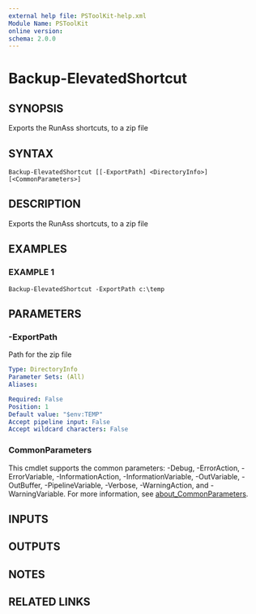 ```yaml
---
external help file: PSToolKit-help.xml
Module Name: PSToolKit
online version:
schema: 2.0.0
---
```


# Backup-ElevatedShortcut

## SYNOPSIS
Exports the RunAss shortcuts, to a zip file

## SYNTAX

```
Backup-ElevatedShortcut [[-ExportPath] <DirectoryInfo>] [<CommonParameters>]
```

## DESCRIPTION
Exports the RunAss shortcuts, to a zip file

## EXAMPLES

### EXAMPLE 1
```
Backup-ElevatedShortcut -ExportPath c:\temp
```

## PARAMETERS

### -ExportPath
Path for the zip file

```yaml
Type: DirectoryInfo
Parameter Sets: (All)
Aliases:

Required: False
Position: 1
Default value: "$env:TEMP"
Accept pipeline input: False
Accept wildcard characters: False
```

### CommonParameters
This cmdlet supports the common parameters: -Debug, -ErrorAction, -ErrorVariable, -InformationAction, -InformationVariable, -OutVariable, -OutBuffer, -PipelineVariable, -Verbose, -WarningAction, and -WarningVariable. For more information, see [about_CommonParameters](http://go.microsoft.com/fwlink/?LinkID=113216).

## INPUTS

## OUTPUTS

## NOTES

## RELATED LINKS
